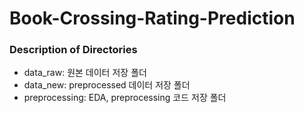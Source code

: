 # Book-Crossing-Rating-Prediction

### Description of Directories
- data_raw: 원본 데이터 저장 폴더
- data_new: preprocessed 데이터 저장 폴더
- preprocessing: EDA, preprocessing 코드 저장 폴더
